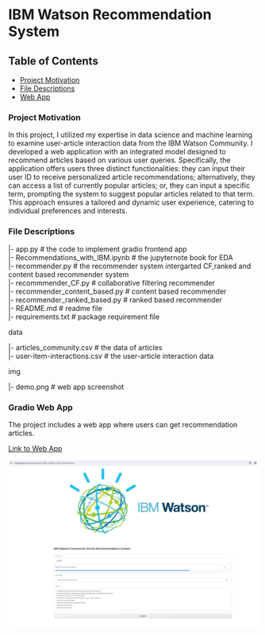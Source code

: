 # IBM Watson Recommendation System

## Table of Contents
 * [Project Motivation](#project-motivation)
 * [File Descriptions](#file-descriptions)
 * [Web App](#gradio-Web-App)
 
### Project Motivation

In this project, I utilized my expertise in data science and machine learning to examine user-article interaction data from the IBM Watson Community. I developed a web application with an integrated model designed to recommend articles based on various user queries. Specifically, the application offers users three distinct functionalities: they can input their user ID to receive personalized article recommendations; alternatively, they can access a list of currently popular articles; or, they can input a specific term, prompting the system to suggest popular articles related to that term. This approach ensures a tailored and dynamic user experience, catering to individual preferences and interests.

### File Descriptions
|- app.py # the code to implement gradio frontend app  
|- Recommendations\_with\_IBM.ipynb # the jupyternote book for EDA  
|- recommender.py # the recommender system intergarted CF,ranked and content based recommender system  
|- recommmender\_CF.py # collaborative filtering recommender  
|- recommender\_content_based.py # content based recommender  
|- recommender\_ranked_based.py # ranked based recommender   
|- README.md # readme file  
|- requirements.txt # package requirement file  


data    

|- articles_community.csv # the data of articles  
|- user-item-interactions.csv # the user-article interaction data  



img

|- demo.png # web app screenshot     


    


### Gradio Web App
The project includes a web app where users can get recommendation articles. 

[Link to Web App](https://huggingface.co/spaces/jooo/IBM_Watson_Recommendation)  

![](https://github.com/zhukuixi/Udacity_DataScientistNanoDegree/blob/main/IBM_Watson_Recommender/img/demo.png?raw=true)  



